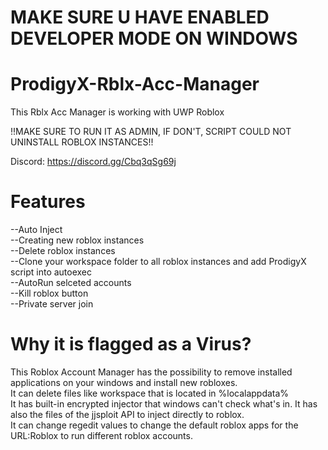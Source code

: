 # MAKE SURE U HAVE ENABLED DEVELOPER MODE ON WINDOWS

# ProdigyX-Rblx-Acc-Manager
This Rblx Acc Manager is working with UWP Roblox

!!MAKE SURE TO RUN IT AS ADMIN, IF DON'T, SCRIPT COULD NOT UNINSTALL ROBLOX INSTANCES!!

Discord: https://discord.gg/Cbq3qSg69j

# Features
--Auto Inject<br />
--Creating new roblox instances<br />
--Delete roblox instances<br />
--Clone your workspace folder to all roblox instances and add ProdigyX script into autoexec<br />
--AutoRun selceted accounts<br />
--Kill roblox button<br />
--Private server join<br />

# Why it is flagged as a Virus?
This Roblox Account Manager has the possibility to remove installed applications on your windows and install new robloxes.<br />
It can delete files like workspace that is located in %localappdata%<br />
It has built-in encrypted injector that windows can't check what's in. It has also the files of the jjsploit API to inject directly to roblox.<br />
It can change regedit values to change the default roblox apps for the URL:Roblox to run different roblox accounts.
